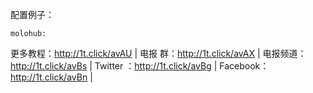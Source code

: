 配置例子：

```
molohub:

```

更多教程：http://1t.click/avAU | 电报  群：http://1t.click/avAX |
电报频道：http://1t.click/avBs | Twitter ：http://1t.click/avBg |
Facebook：http://1t.click/avBn |

